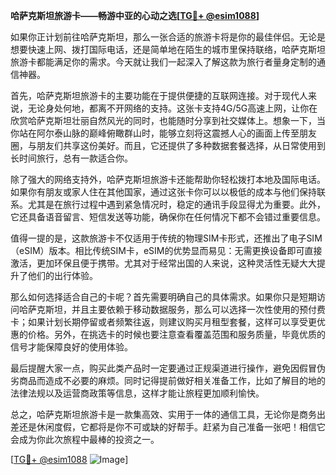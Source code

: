 **哈萨克斯坦旅游卡——畅游中亚的心动之选[[TG💪+ @esim1088](https://t.me/s/esim1088)]**

如果你正计划前往哈萨克斯坦，那么一张合适的旅游卡将是你的最佳伴侣。无论是想要快速上网、拨打国际电话，还是简单地在陌生的城市里保持联络，哈萨克斯坦旅游卡都能满足你的需求。今天就让我们一起深入了解这款为旅行者量身定制的通信神器。

首先，哈萨克斯坦旅游卡的主要功能在于提供便捷的互联网连接。对于现代人来说，无论身处何地，都离不开网络的支持。这张卡支持4G/5G高速上网，让你在欣赏哈萨克斯坦壮丽自然风光的同时，也能随时分享到社交媒体上。想象一下，当你站在阿尔泰山脉的巅峰俯瞰群山时，能够立刻将这震撼人心的画面上传至朋友圈，与朋友们共享这份美好。而且，它还提供了多种数据套餐选择，从日常使用到长时间旅行，总有一款适合你。

除了强大的网络支持外，哈萨克斯坦旅游卡还能帮助你轻松拨打本地及国际电话。如果你有朋友或家人住在其他国家，通过这张卡你可以以极低的成本与他们保持联系。尤其是在旅行过程中遇到紧急情况时，稳定的通讯手段显得尤为重要。此外，它还具备语音留言、短信发送等功能，确保你在任何情况下都不会错过重要信息。

值得一提的是，这款旅游卡不仅适用于传统的物理SIM卡形式，还推出了电子SIM（eSIM）版本。相比传统SIM卡，eSIM的优势显而易见：无需更换设备即可直接激活，更加环保且便于携带。尤其对于经常出国的人来说，这种灵活性无疑大大提升了他们的出行体验。

那么如何选择适合自己的卡呢？首先需要明确自己的具体需求。如果你只是短期访问哈萨克斯坦，并且主要依赖于移动数据服务，那么可以选择一次性使用的预付费卡；如果计划长期停留或者频繁往返，则建议购买月租型套餐，这样可以享受更优惠的价格。另外，在挑选卡的时候也要注意查看覆盖范围和服务质量，毕竟优质的信号才能保障良好的使用体验。

最后提醒大家一点，购买此类产品时一定要通过正规渠道进行操作，避免因假冒伪劣商品而造成不必要的麻烦。同时记得提前做好相关准备工作，比如了解目的地的法律法规以及运营商政策等信息，这样才能让旅程更加顺利愉快。

总之，哈萨克斯坦旅游卡是一款集高效、实用于一体的通信工具，无论你是商务出差还是休闲度假，它都将是你不可或缺的好帮手。赶紧为自己准备一张吧！相信它会成为你此次旅程中最棒的投资之一。

[[TG💪+ @esim1088](https://t.me/s/esim1088) ![Image](https://i.postimg.cc/4NQfJmqS/Snipaste-2025-05-13-00-14-12.png)]